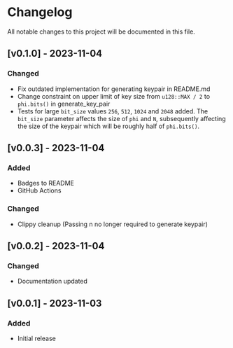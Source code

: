 # Changelog

All notable changes to this project will be documented in this file.

## [v0.1.0] - 2023-11-04

### Changed

- Fix outdated implementation for generating keypair in README.md
- Change constraint on upper limit of key size from `u128::MAX / 2` to `phi.bits()` in generate_key_pair
- Tests for large `bit_size` values `256`, `512`, `1024` and `2048` added.  The `bit_size` parameter affects the size of `phi` and `N`, subsequently affecting the size of the keypair which will be roughly half of `phi.bits()`.

## [v0.0.3] - 2023-11-04

### Added

- Badges to README
- GitHub Actions

### Changed

- Clippy cleanup (Passing n no longer required to generate keypair)

## [v0.0.2] - 2023-11-04

### Changed

- Documentation updated

## [v0.0.1] - 2023-11-03

### Added

- Initial release
